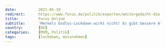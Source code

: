 ```yaml
---
date:          2021-01-10
redirect:      https://www.focus.de/politik/experten/weitergedacht-die-wagenknecht-kolumne-merkels-endlos-lockdown-wirkt-nicht-es-gibt-bessere-alternativen_id_12847058.html
title:         Focus Online
subtitle:      'Merkels Endlos-Lockdown wirkt nicht! Es gibt bessere Alternativen'
country:       [DE]
categories:    [MSM, Politik]
tags:          [lockdown, massnahmen]
---
```

